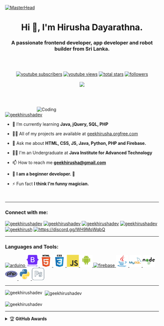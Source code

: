 [![MasterHead](https://1.bp.blogspot.com/-7A4WynwLsMw/XbBpCXG8fHI/AAAAAAAAMt4/uOa1bpLskYgrwGbllhSu2SDj_Mig8SXJQCLcBGAsYHQ/s1600/2000_600px.gif)](https://rishavchanda.io)
<h1 align="center">Hi 👋, I'm Hirusha Dayarathna.</h1>
<h3 align="center">A passionate frontend developer, app developer and robot builder from Sri Lanka.</h3>

<br><br>

<p align="center">
  <a href="https://www.youtube.com/channel/UCeDaHDMjT12CxcItNSk_LSQ?sub_confirmation=1">
    <img alt="youtube subscribers" title="Subscribe to my YouTube channel" src="https://custom-icon-badges.herokuapp.com/youtube/channel/subscribers/UCeDaHDMjT12CxcItNSk_LSQ?color=%23E05D44&label=SUBSCRIBE&logo=video&logoColor=white&style=for-the-badge&labelColor=CE4630"/></a> 
  <a href="https://www.youtube.com/channel/UCeDaHDMjT12CxcItNSk_LSQ">
    <img alt="youtube views" title="YouTube views" src="https://custom-icon-badges.herokuapp.com/youtube/channel/views/UCeDaHDMjT12CxcItNSk_LSQ?color=%23E1AD0E&logo=video&logoColor=white&style=for-the-badge&labelColor=C79600"/></a> 
  <a href="https://github.com/GeekHirushaDev?tab=repositories&sort=stargazers">
    <img alt="total stars" title="Total stars on GitHub" src="https://custom-icon-badges.herokuapp.com/badge/dynamic/json?logo=star&color=55960c&labelColor=488207&label=Stars&style=for-the-badge&query=%24.stars&url=https://api.github-star-counter.workers.dev/user/GeekHirushaDev"/></a>
  <a href="https://github.com/GeekHirushaDev?tab=followers">
    <img alt="followers" title="Follow me on Github" src="https://custom-icon-badges.herokuapp.com/github/followers/GeekHirushaDev?color=236ad3&labelColor=1155ba&style=for-the-badge&logo=person-add&label=Follow&logoColor=white"/></a>
    </br></br>
  <a href="https://github.com/GeekHirushaDev/GeekHirushaDev">
    <img src="https://komarev.com/ghpvc/?username=GeekHirushaDev&label=Profile%20views&color=brightgreen&label=Profile+Views&style=plastic">
  </a>
  
</p>

<br><br>

<img align="right" alt="Coding" width="400" src="https://camo.githubusercontent.com/b0476e711d948b5db51678ba19f80da25ccc88d5893852563e216ad833cbeb55/68747470733a2f2f63646e2e66696c65737461636b636f6e74656e742e636f6d2f6566625352313868543575524b756f307a6f4d41">



<p align="left"> <a href="https://twitter.com/geekhirushadev" target="blank"><img src="https://img.shields.io/twitter/follow/geekhirushadev?logo=twitter&style=for-the-badge" alt="geekhirushadev" /></a> </p>



- 🌱 I’m currently learning **Java, jQuery, SQL, PHP**

- 👨‍💻 All of my projects are available at [geekhirusha.orgfree.com](geekhirusha.orgfree.com)

- 💬 Ask me about **HTML, CSS, JS, Java, Python, PHP and Firebase.**

- 🧑‍🎓 I'm an Undergraduate at **Java Institute for Advanced Technology**
  
- 📫 How to reach me **geekhirusha@gmail.com**

- 💫 **I am a beginner developer. 🌆**

- ⚡ Fun fact **I think I'm funny magician.**

    
<br><hr>



<h3 align="left">Connect with me:</h3>
<p align="left">
<a href="https://codepen.io/geekhirushadev" target="blank"><img align="center" src="https://raw.githubusercontent.com/rahuldkjain/github-profile-readme-generator/master/src/images/icons/Social/codepen.svg" alt="geekhirushadev" height="30" width="40" /></a>
<a href="https://twitter.com/geekhirushadev" target="blank"><img align="center" src="https://raw.githubusercontent.com/rahuldkjain/github-profile-readme-generator/master/src/images/icons/Social/twitter.svg" alt="geekhirushadev" height="30" width="40" /></a>
<a href="https://fb.com/geekhirushadev" target="blank"><img align="center" src="https://raw.githubusercontent.com/rahuldkjain/github-profile-readme-generator/master/src/images/icons/Social/facebook.svg" alt="geekhirushadev" height="30" width="40" /></a>
<a href="https://instagram.com/geekhirushadev" target="blank"><img align="center" src="https://raw.githubusercontent.com/rahuldkjain/github-profile-readme-generator/master/src/images/icons/Social/instagram.svg" alt="geekhirushadev" height="30" width="40" /></a>
<a href="https://www.youtube.com/c/geekhirush" target="blank"><img align="center" src="https://raw.githubusercontent.com/rahuldkjain/github-profile-readme-generator/master/src/images/icons/Social/youtube.svg" alt="geekhirush" height="30" width="40" /></a>
<a href="https://discord.gg/https://discord.gg/WH9MqWqbQ" target="blank"><img align="center" src="https://raw.githubusercontent.com/rahuldkjain/github-profile-readme-generator/master/src/images/icons/Social/discord.svg" alt="https://discord.gg/WH9MqWqbQ" height="30" width="40" /></a>
</p>   

<hr>

    
<h3 align="left">Languages and Tools:</h3><p align="left">
  <a href="https://www.arduino.cc/" target="_blank" rel="noreferrer">
    <img src="https://cdn.worldvectorlogo.com/logos/arduino-1.svg" alt="arduino" width="40" height="40" />
  </a>
  <a href="https://getbootstrap.com" target="_blank" rel="noreferrer">
    <img src="https://raw.githubusercontent.com/devicons/devicon/master/icons/bootstrap/bootstrap-plain-wordmark.svg"
      alt="bootstrap" width="40" height="40" />
  </a>
  <a href="https://www.w3.org/html/" target="_blank" rel="noreferrer">
    <img src="https://raw.githubusercontent.com/devicons/devicon/master/icons/html5/html5-original-wordmark.svg"
      alt="html5" width="40" height="40" />
  </a>
  <a href="https://www.w3schools.com/css/" target="_blank" rel="noreferrer">
    <img src="https://raw.githubusercontent.com/devicons/devicon/master/icons/css3/css3-original-wordmark.svg"
      alt="css3" width="40" height="40" />
  </a>
  <a href="https://developer.mozilla.org/en-US/docs/Web/JavaScript" target="_blank" rel="noreferrer">
    <img src="https://raw.githubusercontent.com/devicons/devicon/master/icons/javascript/javascript-original.svg"
      alt="javascript" width="40" height="40" />
  </a>
  <a href="https://developer.android.com" target="_blank" rel="noreferrer">
    <img src="https://raw.githubusercontent.com/devicons/devicon/master/icons/android/android-original-wordmark.svg"
      alt="android" width="40" height="40" />
  </a>
  <a href="https://firebase.google.com/" target="_blank" rel="noreferrer">
    <img src="https://www.vectorlogo.zone/logos/firebase/firebase-icon.svg" alt="firebase" width="40" height="40" />
  </a>
  <a href="https://www.java.com" target="_blank" rel="noreferrer">
    <img src="https://raw.githubusercontent.com/devicons/devicon/master/icons/java/java-original.svg" alt="java"
      width="40" height="40" />
  </a>
  <a href="https://www.mysql.com/" target="_blank" rel="noreferrer">
    <img src="https://raw.githubusercontent.com/devicons/devicon/master/icons/mysql/mysql-original-wordmark.svg"
      alt="mysql" width="40" height="40" />
  </a>
  <a href="https://nodejs.org" target="_blank" rel="noreferrer">
    <img src="https://raw.githubusercontent.com/devicons/devicon/master/icons/nodejs/nodejs-original-wordmark.svg"
      alt="nodejs" width="40" height="40" />
  </a>
  <a href="https://www.php.net" target="_blank" rel="noreferrer">
    <img src="https://raw.githubusercontent.com/devicons/devicon/master/icons/php/php-original.svg" alt="php" width="40"
      height="40" />
  </a>
  <a href="https://www.python.org" target="_blank" rel="noreferrer">
    <img src="https://raw.githubusercontent.com/devicons/devicon/master/icons/python/python-original.svg" alt="python"
      width="40" height="40" />
  </a>
  <a href="https://www.photoshop.com/en" target="_blank" rel="noreferrer">
    <img src="https://raw.githubusercontent.com/devicons/devicon/master/icons/photoshop/photoshop-line.svg"
      alt="photoshop" width="40" height="40" />
  </a>
</p>


<hr>


  <p>
    <img align="left" src="https://github-readme-stats.vercel.app/api/top-langs?username=geekhirushadev&show_icons=true&locale=en&layout=compact&theme=highcontrast" alt="geekhirushadev" />
  &nbsp;
  <img align="center" src="https://github-readme-stats.vercel.app/api?username=geekhirushadev&show_icons=true&locale=en&theme=highcontrast" alt="geekhirushadev" />
  <br><br>
  <img align="center" src="https://github-readme-streak-stats.herokuapp.com/?user=geekhirushadev&theme=highcontrast" alt="geekhirushadev" />
    
<hr>
    
<details>
    <summary>&#127942 <b>GitHub Awards</b></summary><br/>

![Github Trophy](https://github-profile-trophy.vercel.app/?username=GeekHirushaDev)

</details>
